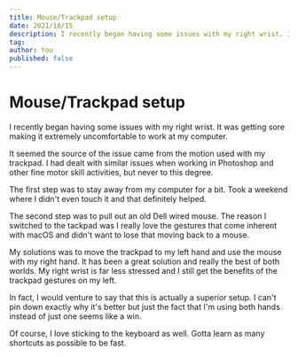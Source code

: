 ```yaml
---
title: Mouse/Trackpad setup
date: 2021/10/15
description: I recently began having some issues with my right wrist. It was getting sore making it extremely uncomfortable to work at my computer.
tag:
author: You
published: false
---
```


# Mouse/Trackpad setup

I recently began having some issues with my right wrist. It was getting sore making it extremely uncomfortable to work at my computer.

It seemed the source of the issue came from the motion used with my trackpad. I had dealt with similar issues when working in Photoshop and other fine motor skill activities, but never to this degree.

The first step was to stay away from my computer for a bit. Took a weekend where I didn't even touch it and that definitely helped.

The second step was to pull out an old Dell wired mouse. The reason I switched to the tackpad was I really love the gestures that come inherent with macOS and didn't want to lose that moving back to a mouse.

My solutions was to move the trackpad to my left hand and use the mouse with my right hand. It has been a great solution and really the best of both worlds. My right wrist is far less stressed and I still get the benefits of the trackpad gestures on my left.

In fact, I would venture to say that this is actually a superior setup. I can't pin down exactly why it's better but just the fact that I'm using both hands instead of just one seems like a win.

Of course, I love sticking to the keyboard as well. Gotta learn as many shortcuts as possible to be fast.
